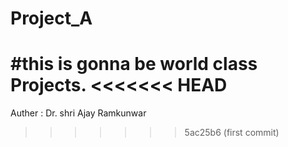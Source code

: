# Project_A
#this is gonna be world class Projects.
<<<<<<< HEAD
=======

Auther : Dr. shri Ajay Ramkunwar
>>>>>>> 5ac25b6 (first commit)

